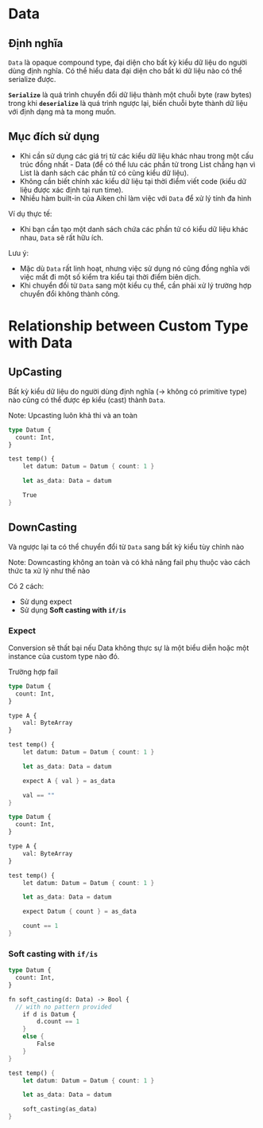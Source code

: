 # Data

## Định nghĩa

`Data` là opaque compound type, đại diện cho bất kỳ kiểu dữ liệu do người dùng định nghĩa. Có thể hiểu data đại diện cho bất kì dữ liệu nào có thể serialize được.

**`Serialize`** là quá trình chuyển đổi dữ liệu thành một chuỗi byte (raw bytes) trong khi **`deserialize`** là quá trình ngược lại, biến chuỗi byte thành dữ liệu với định dạng mà ta mong muốn.

## Mục đích sử dụng

- Khi cần sử dụng các giá trị từ các kiểu dữ liệu khác nhau trong một cấu trúc đồng nhất - Data (để có thể lưu các phần tử trong List chẳng hạn vì List là danh sách các phần tử có cũng kiểu dữ liệu).
- Không cần biết chính xác kiểu dữ liệu tại thời điểm viết code (kiểu dữ liệu được xác định tại run time).
- Nhiều hàm built-in của Aiken chỉ làm việc với `Data` để xử lý tính đa hình

Ví dụ thực tế:

- Khi bạn cần tạo một danh sách chứa các phần tử có kiểu dữ liệu khác nhau, `Data` sẽ rất hữu ích.

Lưu ý:

- Mặc dù `Data` rất linh hoạt, nhưng việc sử dụng nó cũng đồng nghĩa với việc mất đi một số kiểm tra kiểu tại thời điểm biên dịch.
- Khi chuyển đổi từ `Data` sang một kiểu cụ thể, cần phải xử lý trường hợp chuyển đổi không thành công.

# Relationship between Custom Type with Data

## UpCasting

Bất kỳ kiểu dữ liệu do người dùng định nghĩa (→ không có primitive type) nào cũng có thể được ép kiểu (cast) thành `Data`.

Note: Upcasting luôn khả thi và an toàn

```rust
type Datum {
  count: Int,
}

test temp() {
    let datum: Datum = Datum { count: 1 } 

    let as_data: Data = datum

    True
}
```

## DownCasting

Và ngược lại ta có thể chuyển đổi từ `Data` sang bất kỳ kiểu tùy chỉnh nào

Note: Downcasting không an toàn và có khả năng fail phụ thuộc vào cách thức ta xử lý như thế nào

Có 2 cách:

- Sử dụng expect
- Sử dụng **Soft casting with `if/is`**

### Expect

Conversion sẽ thất bại nếu Data không thực sự là một biểu diễn hoặc một instance của custom type nào đó.

Trường hợp fail

```rust
type Datum {
  count: Int,
}

type A {
    val: ByteArray
}

test temp() {
    let datum: Datum = Datum { count: 1 } 

    let as_data: Data = datum

    expect A { val } = as_data

    val == ""
}
```

```rust
type Datum {
  count: Int,
}

type A {
    val: ByteArray
}

test temp() {
    let datum: Datum = Datum { count: 1 } 

    let as_data: Data = datum

    expect Datum { count } = as_data

    count == 1
}
```

### **Soft casting with `if/is`**

```rust
type Datum {
  count: Int,
}

fn soft_casting(d: Data) -> Bool {
  // with no pattern provided
    if d is Datum {
        d.count == 1
    }
    else {
        False
    }
}

test temp() {
    let datum: Datum = Datum { count: 1 } 

    let as_data: Data = datum

    soft_casting(as_data)
}

```